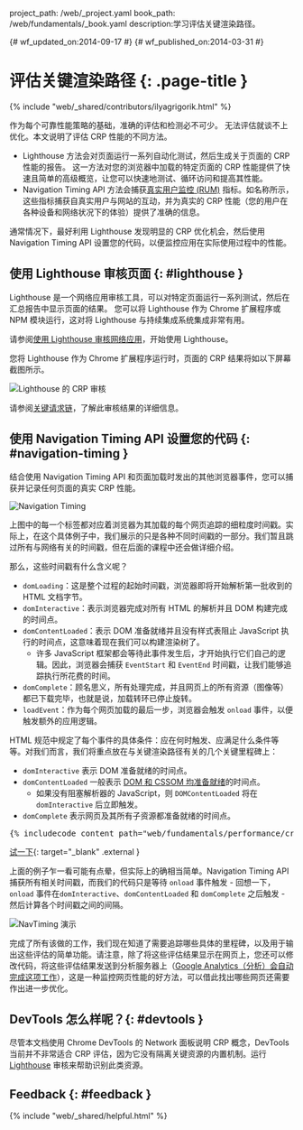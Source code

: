 project_path: /web/_project.yaml book_path: /web/fundamentals/_book.yaml description:学习评估关键渲染路径。

{# wf_updated_on:2014-09-17 #} {# wf_published_on:2014-03-31 #}

# 评估关键渲染路径 {: .page-title }

{% include "web/_shared/contributors/ilyagrigorik.html" %}

作为每个可靠性能策略的基础，准确的评估和检测必不可少。 无法评估就谈不上优化。本文说明了评估 CRP 性能的不同方法。

* Lighthouse 方法会对页面运行一系列自动化测试，然后生成关于页面的 CRP 性能的报告。 这一方法对您的浏览器中加载的特定页面的 CRP 性能提供了快速且简单的高级概览，让您可以快速地测试、循环访问和提高其性能。
* Navigation Timing API 方法会捕获[真实用户监控 (RUM)](https://en.wikipedia.org/wiki/Real_user_monitoring) 指标。如名称所示，这些指标捕获自真实用户与网站的互动，并为真实的 CRP 性能（您的用户在各种设备和网络状况下的体验）提供了准确的信息。

通常情况下，最好利用 Lighthouse 发现明显的 CRP 优化机会，然后使用 Navigation Timing API 设置您的代码，以便监控应用在实际使用过程中的性能。

## 使用 Lighthouse 审核页面 {: #lighthouse }

Lighthouse 是一个网络应用审核工具，可以对特定页面运行一系列测试，然后在汇总报告中显示页面的结果。 您可以将 Lighthouse 作为 Chrome 扩展程序或 NPM 模块运行，这对将 Lighthouse 与持续集成系统集成非常有用。

请参阅[使用 Lighthouse 审核网络应用](/web/tools/lighthouse/)，开始使用 Lighthouse。

您将 Lighthouse 作为 Chrome 扩展程序运行时，页面的 CRP 结果将如以下屏幕截图所示。

![Lighthouse 的 CRP 审核](images/lighthouse-crp.png)

请参阅[关键请求链](/web/tools/lighthouse/audits/critical-request-chains)，了解此审核结果的详细信息。

## 使用 Navigation Timing API 设置您的代码 {: #navigation-timing }

结合使用 Navigation Timing API 和页面加载时发出的其他浏览器事件，您可以捕获并记录任何页面的真实 CRP 性能。

<img src="images/dom-navtiming.png"  alt="Navigation Timing" />

上图中的每一个标签都对应着浏览器为其加载的每个网页追踪的细粒度时间戳。实际上，在这个具体例子中，我们展示的只是各种不同时间戳的一部分。我们暂且跳过所有与网络有关的时间戳，但在后面的课程中还会做详细介绍。

那么，这些时间戳有什么含义呢？

* `domLoading`：这是整个过程的起始时间戳，浏览器即将开始解析第一批收到的 HTML 文档字节。
* `domInteractive`：表示浏览器完成对所有 HTML 的解析并且 DOM 构建完成的时间点。
* `domContentLoaded`：表示 DOM 准备就绪并且没有样式表阻止 JavaScript 执行的时间点，这意味着现在我们可以构建渲染树了。 
    * 许多 JavaScript 框架都会等待此事件发生后，才开始执行它们自己的逻辑。因此，浏览器会捕获 `EventStart` 和 `EventEnd` 时间戳，让我们能够追踪执行所花费的时间。
* `domComplete`：顾名思义，所有处理完成，并且网页上的所有资源（图像等）都已下载完毕，也就是说，加载转环已停止旋转。
* `loadEvent`：作为每个网页加载的最后一步，浏览器会触发 `onload` 事件，以便触发额外的应用逻辑。

HTML 规范中规定了每个事件的具体条件：应在何时触发、应满足什么条件等等。对我们而言，我们将重点放在与关键渲染路径有关的几个关键里程碑上：

* `domInteractive` 表示 DOM 准备就绪的时间点。
* `domContentLoaded` 一般表示 [DOM 和 CSSOM 均准备就绪](http://calendar.perfplanet.com/2012/deciphering-the-critical-rendering-path/)的时间点。 
    * 如果没有阻塞解析器的 JavaScript，则 `DOMContentLoaded` 将在 `domInteractive` 后立即触发。
* `domComplete` 表示网页及其所有子资源都准备就绪的时间点。

<div style="clear:both;"></div>

<pre class="prettyprint">
{% includecode content_path="web/fundamentals/performance/critical-rendering-path/_code/measure_crp.html" region_tag="full" adjust_indentation="auto" %}
</pre>

[试一下](https://googlesamples.github.io/web-fundamentals/fundamentals/performance/critical-rendering-path/measure_crp.html){: target="_blank" .external }

上面的例子乍一看可能有点晕，但实际上的确相当简单。Navigation Timing API 捕获所有相关时间戳，而我们的代码只是等待 `onload` 事件触发 - 回想一下，`onload` 事件在`domInteractive`、`domContentLoaded` 和 `domComplete` 之后触发 - 然后计算各个时间戳之间的间隔。

<img src="images/device-navtiming-small.png"  alt="NavTiming 演示" />

完成了所有该做的工作，我们现在知道了需要追踪哪些具体的里程碑，以及用于输出这些评估的简单功能。请注意，除了将这些评估结果显示在网页上，您还可以修改代码，将这些评估结果发送到分析服务器上（[Google Analytics（分析）会自动完成这项工作](https://support.google.com/analytics/answer/1205784)），这是一种监控网页性能的好方法，可以借此找出哪些网页还需要作出进一步优化。

## DevTools 怎么样呢？{: #devtools }

尽管本文档使用 Chrome DevTools 的 Network 面板说明 CRP 概念，DevTools 当前并不非常适合 CRP 评估，因为它没有隔离关键资源的内置机制。运行 [Lighthouse](#lighthouse) 审核来帮助识别此类资源。

## Feedback {: #feedback }

{% include "web/_shared/helpful.html" %}